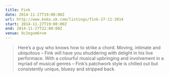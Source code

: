 ```yaml
---
title: Fink
date: 2014-11-27T19:00:00Z
url: http://www.koko.uk.com/listings/fink-27-11-2014
start: 2014-11-27T19:00:00Z
end: 2014-11-27T22:00:00Z
venue: 9c3xgvm6+vm
---
```

> Here’s a guy who knows how to strike a chord. Moving, intimate and ubiquitous – Fink will have you shuddering with delight in his live performace. With a colourful musical upbringing and involvement in a myriad of musical genres – Fink’s patchwork style is chilled out but consistently unique, bluesy and stripped back.
